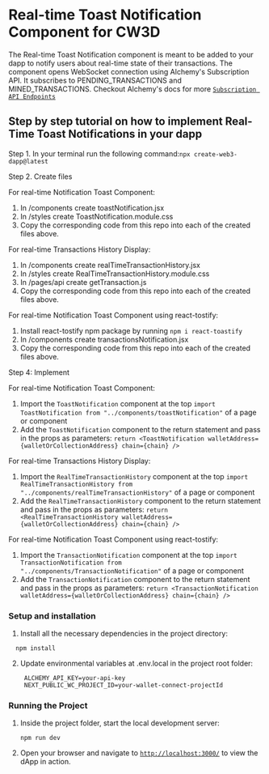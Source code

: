# Real-time Toast Notification Component for CW3D

The Real-time Toast Notification component is meant to be added to your dapp to notify users about real-time state of their transactions. The component opens WebSocket connection using Alchemy's Subscription API. It subscribes to PENDING_TRANSACTIONS and MINED_TRANSACTIONS. Checkout Alchemy's docs for more [`Subscription API Endpoints`](https://docs.alchemy.com/reference/subscription-api-endpoints)

## Step by step tutorial on how to implement Real-Time Toast Notifications in your dapp

Step 1. In your terminal run the following command:`npx create-web3-dapp@latest`

Step 2. Create files

For real-time Notification Toast Component:

1.  In /components create toastNotification.jsx
2.  In /styles create ToastNotification.module.css
3.  Copy the corresponding code from this repo into each of the created files above.

For real-time Transactions History Display:

1.  In /components create realTimeTransactionHistory.jsx
2.  In /styles create RealTimeTransactionHistory.module.css
3.  In /pages/api create getTransaction.js
4.  Copy the corresponding code from this repo into each of the created files above.

For real-time Notification Toast Component using react-tostify:

1.  Install react-tostify npm package by running `npm i react-toastify`
1.  In /components create transactionsNotification.jsx
1.  Copy the corresponding code from this repo into each of the created files above.

Step 4: Implement

For real-time Notification Toast Component:

1.  Import the `ToastNotification` component at the top `import ToastNotification from "../components/toastNotification"` of a page or component
2.  Add the `ToastNotification` component to the return statement and pass in the props as parameters: `return <ToastNotification walletAddress={walletOrCollectionAddress} chain={chain} />`

For real-time Transactions History Display:

1.  Import the `RealTimeTransactionHistory` component at the top `import RealTimeTransactionHistory from "../components/realTimeTransactionHistory"` of a page or component
2.  Add the `RealTimeTransactionHistory` component to the return statement and pass in the props as parameters: `return <RealTimeTransactionHistory walletAddress={walletOrCollectionAddress} chain={chain} />`

For real-time Notification Toast Component using react-tostify:

1.  Import the `TransactionNotification` component at the top `import TransactionNotification from "../components/TransactionNotification"` of a page or component
2.  Add the `TransactionNotification` component to the return statement and pass in the props as parameters: `return <TransactionNotification walletAddress={walletOrCollectionAddress} chain={chain} />`

### Setup and installation

1. Install all the necessary dependencies in the project directory:

```
  npm install
```

2. Update environmental variables at .env.local in the project root folder:

   ```
    ALCHEMY_API_KEY=your-api-key
    NEXT_PUBLIC_WC_PROJECT_ID=your-wallet-connect-projectId

   ```

### Running the Project

1. Inside the project folder, start the local development server:
   ```
   npm run dev
   ```
2. Open your browser and navigate to [`http://localhost:3000/`](http://localhost:3000/) to view the dApp in action.
